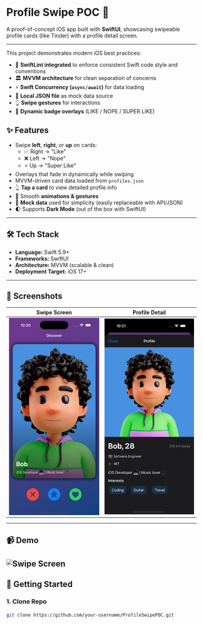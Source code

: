 
# Profile Swipe POC 🎴

A proof-of-concept iOS app built with **SwiftUI**, showcasing swipeable profile cards (like Tinder) with a profile detail screen.

---

This project demonstrates modern iOS best practices:  
- 🧹 **SwiftLint integrated** to enforce consistent Swift code style and conventions
- 🏛 **MVVM architecture** for clean separation of concerns  
- ⚡️ **Swift Concurrency (`async/await`)** for data loading  
- 📂 **Local JSON file** as mock data source  
- 👆 **Swipe gestures** for interactions  
- 🎨 **Dynamic badge overlays** (LIKE / NOPE / SUPER LIKE) 

## ✨ Features
- Swipe **left**, **right**, or **up** on cards:
  - ✅ Right → "Like"  
  - ❌ Left → "Nope"  
  - ⭐️ Up → "Super Like"  
- Overlays that fade in dynamically while swiping  
- MVVM-driven card data loaded from `profiles.json`  
- 👆 **Tap a card** to view detailed profile info  
- 📱 Smooth **animations & gestures**  
- 📂 **Mock data** used for simplicity (easily replaceable with API/JSON)  
- 🌓 Supports **Dark Mode** (out of the box with SwiftUI)

---

## 🛠 Tech Stack
- **Language:** Swift 5.9+  
- **Frameworks:** SwiftUI  
- **Architecture:** MVVM (scalable & clean)  
- **Deployment Target:** iOS 17+

---

## 📸 Screenshots

| Swipe Screen | Profile Detail |
|--------------|----------------|
| ![Swipe Screen](ProfileSwipePOC/Screenshots/mainCard.png) | ![Detail Screen](ProfileSwipePOC/Screenshots/detailView.png) |

---

## 📹 Demo
![Swipe Screen](ProfileSwipePOC/Screenshots/swipeProfile.gif)
---

## 🚀 Getting Started

### 1. Clone Repo
```bash
git clone https://github.com/your-username/ProfileSwipePOC.git
